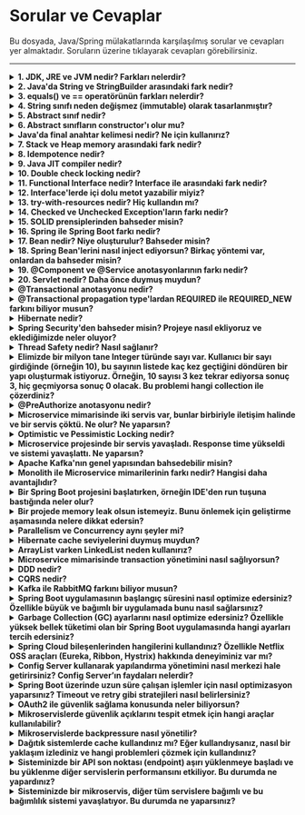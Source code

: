 # Sorular ve Cevaplar

Bu dosyada, Java/Spring mülakatlarında karşılaşılmış sorular ve cevapları yer almaktadır. Soruların üzerine tıklayarak cevapları görebilirsiniz.

---

<details>
  <summary><strong>1. JDK, JRE ve JVM nedir? Farkları nelerdir?</strong></summary>

  - **JDK (Java Development Kit):** Java uygulamaları geliştirmek için gereken araçları ve kütüphaneleri içerir. JRE ve ek araçları kapsar.  
  - **JRE (Java Runtime Environment):** Java uygulamalarını çalıştırmak için gereken ortamdır. JVM ve standart sınıf kütüphanelerini içerir.  
  - **JVM (Java Virtual Machine):** Java kodunu makine koduna dönüştürüp çalıştıran sanal makinedir. JVM, platform bağımsızlığı sağlar.

  **Farklar:**
  - JDK, geliştirme araçlarını ve çalıştırma ortamını içerir.
  - JRE, yalnızca çalıştırma ortamıdır.
  - JVM, JRE'nin bir parçasıdır ve kodun platformdan bağımsız çalışmasını sağlar.

</details>

<details>
  <summary><strong>2. Java'da String ve StringBuilder arasındaki fark nedir?</strong></summary>

  - **String:** Immutable'dır, yani değiştirilemez. Her değişiklik yeni bir String nesnesi oluşturur.  
  - **StringBuilder:** Mutable'dır, yani mevcut nesne üzerinde değişiklik yapılabilir. Performans açısından daha verimlidir.

</details>

<details>
  <summary><strong>3. equals() ve == operatörünün farkları nelerdir?</strong></summary>

  - **==:** Referansları karşılaştırır, yani iki nesnenin aynı bellek adresini işaret edip etmediğine bakar.  
  - **equals():** Genellikle nesnelerin içeriklerini karşılaştırmak için kullanılır (ör. String'lerde içerik karşılaştırması yapar).

</details>

<details>
  <summary><strong>4. String sınıfı neden değişmez (immutable) olarak tasarlanmıştır?</strong></summary>

  - **Güvenlik:** String'in içeriği değiştirilemediği için güvenlidir.  
  - **Performans:** Immutable nesneler hashCode'u bir kez hesaplar ve tekrar kullanır.  
  - **Thread-Safety:** String nesneleri değişmez olduğu için çoklu iş parçacıkları arasında güvenle paylaşılabilir.

</details>

<details>
  <summary><strong>5. Abstract sınıf nedir?</strong></summary>

  - **Abstract sınıf**, soyut metotlar (gövdesiz) ve gövdeli metotlar içerebilen bir sınıf türüdür.  
  - Alt sınıflar tarafından miras alınarak tamamlanmak üzere tasarlanır.

</details>

<details>
  <summary><strong>6. Abstract sınıfların constructor'ı olur mu?</strong></summary>

  - Evet, abstract sınıfların constructor'ı olabilir. Ancak abstract sınıflar doğrudan örneklendirilemez, constructor yalnızca alt sınıflar tarafından çağrılır.

</details>

<details>
  <summary><strong>Java'da final anahtar kelimesi nedir? Ne için kullanırız?</strong></summary>

  - **final** bir değişkenin değerinin değiştirilemez olduğunu belirtir.  
  - **final** bir metodun override edilmesini engeller.  
  - **final** bir sınıfın miras alınmasını önler.

</details>

<details>
  <summary><strong>7. Stack ve Heap memory arasındaki fark nedir?</strong></summary>

  - **Stack Memory:** Küçük boyutlu, hızlı ve metod çağrıları için kullanılır. Yerel değişkenler burada saklanır.  
  - **Heap Memory:** Daha büyük boyutlu, dinamik olarak nesnelerin saklandığı alan.

</details>

<details>
  <summary><strong>8. Idempotence nedir?</strong></summary>

  - **Idempotence**, bir işlemin birden fazla kez uygulanmasının aynı sonucu vermesi durumudur.  
  - Örneğin: HTTP GET ve DELETE istekleri genellikle idempotenttir.

</details>

<details>
  <summary><strong>9. Java JIT compiler nedir?</strong></summary>

  - **Just-In-Time (JIT) Compiler**, bytecode'u çalışma zamanında makine koduna çevirerek performansı artırır.  
  - Bu işlem, tekrar eden kodları optimize etmek için kullanılır.

</details>

<details>
  <summary><strong>10. Double check locking nedir?</strong></summary>

  - **Double-check locking**, thread-safe singleton oluşturma tekniğidir. Aynı nesnenin birden fazla kez oluşturulmasını engeller.

</details>

<details>
  <summary><strong>11. Functional Interface nedir? Interface ile arasındaki fark nedir?</strong></summary>

  - **Functional Interface**, yalnızca bir abstract metoda sahip bir arayüzdür.  
  - Functional Interface'ler, lambda ifadeleriyle kullanılabilir.  
  - Diğer arayüzler birden fazla abstract metoda sahip olabilir.

</details>

<details>
  <summary><strong>12. Interface'lerde içi dolu metot yazabilir miyiz?</strong></summary>

  - Evet, Java 8'den itibaren `default` ve `static` anahtar kelimeleri kullanılarak içi dolu metot yazılabilir.

</details>

<details>
  <summary><strong>13. try-with-resources nedir? Hiç kullandın mı?</strong></summary>

  - **try-with-resources**, kaynakların (ör. dosya, veritabanı bağlantıları) otomatik olarak kapatılmasını sağlayan bir yapıdır.  
  - Kapatılabilir sınıfların `AutoCloseable` arayüzünü implement etmesi gerekir.

</details>

<details>
  <summary><strong>14. Checked ve Unchecked Exception'ların farkı nedir?</strong></summary>

  - **Checked Exception:** Derleme zamanında (compile time) kontrol edilen istisnalardır. Kodda try-catch bloğunda yakalanmaları veya metot imzasında `throws` ile belirtilmeleri gerekir. Örnek: `IOException`, `SQLException`.
  - **Unchecked Exception:** Çalışma zamanında (runtime) oluşan istisnalardır. Try-catch bloğunda yakalanmaları zorunlu değildir. Örnek: `NullPointerException`, `ArrayIndexOutOfBoundsException`.

</details>

<details>
  <summary><strong>15. SOLID prensiplerinden bahseder misin?</strong></summary>

  - **S**ingle Responsibility Principle (SRP): Bir sınıfın yalnızca bir sorumluluğu (veya bir amacı) olmalıdır.
  - **O**pen/Closed Principle: Sınıflar genişletilmeye açık, ancak değiştirmeye kapalı olmalıdır.
  - **L**iskov Substitution Principle: Alt sınıflar, üst sınıflarının yerine kullanılabilir olmalıdır.
  - **I**nterface Segregation Principle: Kullanıcılar gereksiz metotlara bağımlı olmamalıdır, arayüzler spesifik olmalıdır.
  - **D**ependency Inversion Principle: Yüksek seviyeli modüller, düşük seviyeli modüllere bağımlı olmamalıdır. Her ikisi de bir soyutlamaya bağımlı olmalıdır.

</details>

<details>
  <summary><strong>16. Spring ile Spring Boot farkı nedir?</strong></summary>

  - **Spring:** Bir Java framework'üdür ve uygulama geliştirme için temel araçlar sağlar. Yapılandırma işlemleri manuel olarak yapılır (XML veya Annotation tabanlı).
  - **Spring Boot:** Spring Framework üzerine kurulmuş bir projedir. Otomatik yapılandırma (Auto-Configuration) özelliği sağlar, bağımlılık yönetimini kolaylaştırır ve gömülü sunucular (embedded servers) içerir. Spring Boot ile daha hızlı bir şekilde uygulama geliştirilir.

</details>

<details>
  <summary><strong>17. Bean nedir? Niye oluşturulur? Bahseder misin?</strong></summary>

  - **Bean**, Spring IoC (Inversion of Control) container tarafından yönetilen bir nesnedir.  
  - Uygulama içinde bağımlılık yönetimi ve yeniden kullanılabilirlik sağlamak için oluşturulur.  
  - Spring, Bean'leri anotasyonlar (ör. `@Component`, `@Service`) veya XML tabanlı yapılandırmalarla yönetir.

</details>

<details>
  <summary><strong>18. Spring Bean'lerini nasıl inject ediyorsun? Birkaç yöntemi var, onlardan da bahseder misin?</strong></summary>

  - **Constructor Injection:** Bağımlılıklar, sınıfın constructor'ı aracılığıyla atanır.  
  - **Setter Injection:** Bağımlılıklar, setter metotları kullanılarak atanır.  
  - **Field Injection:** `@Autowired` anotasyonu doğrudan sınıf değişkenlerinde kullanılır (tavsiye edilmez, test edilebilirliği düşürür).  
</details>

<details>
  <summary><strong>19. @Component ve @Service anotasyonlarının farkı nedir?</strong></summary>

  - **@Component:** Genel bir Spring Bean tanımlayıcısıdır. Herhangi bir bileşen (component) için kullanılabilir.  
  - **@Service:** Daha spesifik bir anotasyondur. İş mantığı (business logic) içeren sınıflar için kullanılır.  
  - Teknik olarak işlevsellik farkı yoktur, ancak kodun okunabilirliğini artırır.

</details>

<details>
  <summary><strong>20. Servlet nedir? Daha önce duymuş muydun?</strong></summary>

  - **Servlet**, Java'nın web tabanlı uygulamalar geliştirmek için sunduğu bir API'dir.  
  - HTTP isteklerini işler ve dinamik içerikler (ör. HTML, JSON) döndürür.  
  - Servlet'ler genellikle Spring MVC'de DispatcherServlet gibi yapılarda soyutlanmıştır.

</details>

<details>
  <summary><strong>@Transactional anotasyonu nedir?</strong></summary>

  - **@Transactional**, Spring'de işlemleri (transactions) yönetmek için kullanılan bir anotasyondur.  
  - Veritabanı işlemlerinde `commit` ve `rollback` yönetimini sağlar.  
  - Metot veya sınıf düzeyinde uygulanabilir.

</details>

<details>
  <summary><strong>@Transactional propagation type'lardan REQUIRED ile REQUIRED_NEW farkını biliyor musun?</strong></summary>

  - **REQUIRED:** Mevcut bir transaction varsa onu kullanır, yoksa yeni bir transaction oluşturur.  
  - **REQUIRED_NEW:** Her zaman yeni bir transaction oluşturur, mevcut transaction'ı askıya alır.

</details>

<details>
  <summary><strong>Hibernate nedir?</strong></summary>

  - **Hibernate**, Java için bir ORM (Object-Relational Mapping) aracıdır. Veritabanı işlemlerini nesne bazlı bir yaklaşımla gerçekleştirmeyi sağlar.  

</details>

<details>
  <summary><strong>Spring Security'den bahseder misin? Projeye nasıl ekliyoruz ve eklediğimizde neler oluyor?</strong></summary>

  - **Spring Security**, uygulamalar için kimlik doğrulama (authentication) ve yetkilendirme (authorization) sağlar.  
  - Spring Security eklendiğinde, varsayılan olarak temel bir güvenlik yapılandırması aktif olur (ör. HTTP Basic Authentication).  
  - Özelleştirmek için `SecurityFilterChain` veya `WebSecurityConfigurerAdapter` kullanılır.

</details>

<details>
  <summary><strong>Thread Safety nedir? Nasıl sağlanır?</strong></summary>

  - **Thread Safety**, birden fazla thread'in aynı anda bir nesneye erişirken tutarsızlıklara neden olmamasıdır.  
  - Thread Safety sağlamak için şu yöntemler kullanılabilir:
    - **volatile** anahtar kelimesini kullanarak sağlayabiliriz fakat bu sadece visibility problemine çözüm olur.
    - **Synchronized** blok veya metotlar kullanabiliriz.  
    - **Immutable Objects** kullanımı.  
    - **ReentratLock** kullanarak.
    - **wait & notify** metotlarını kullanarak.

</details>

<details>
  <summary><strong>Elimizde bir milyon tane Integer türünde sayı var. Kullanıcı bir sayı girdiğinde (örneğin 10), bu sayının listede kaç kez geçtiğini döndüren bir yapı oluşturmak istiyoruz. Örneğin, 10 sayısı 3 kez tekrar ediyorsa sonuç 3, hiç geçmiyorsa sonuç 0 olacak. Bu problemi hangi collection ile çözerdiniz?</strong></summary>

  **Cevap: HashMap**

  - **HashMap** tercih edilir çünkü:
    - Anahtar (key) olarak sayıyı, değer (value) olarak tekrar sayısını saklayabilir.
    - **O(1)** zaman karmaşıklığı ile hızlı ekleme ve arama işlemi sağlar.
    - TreeMap de kullanılabilir, ancak **O(log n)** zaman karmaşıklığı nedeniyle HashMap kadar hızlı değildir.

</details>


<details>
  <summary><strong>@PreAuthorize anotasyonu nedir?</strong></summary>

  - **@PreAuthorize**, Spring Security'de metod seviyesinde yetkilendirme kontrolü yapmak için kullanılan bir anotasyondur.  
  - Metot çağrılmadan önce, kullanıcının belirtilen yetkilere sahip olup olmadığını kontrol eder.  
  - Örneğin:
    - `@PreAuthorize("hasRole('ADMIN')")`: Yalnızca ADMIN rolüne sahip kullanıcılar bu metodu çağırabilir.
    - `@PreAuthorize("#user.id == authentication.principal.id")`: Kullanıcı bazlı kontrol yapılabilir.

</details>

<details>
  <summary><strong>Microservice mimarisinde iki servis var, bunlar birbiriyle iletişim halinde ve bir servis çöktü. Ne olur? Ne yaparsın?</strong></summary>

  - **Durum:** Bir servis çöktüğünde, diğer servis ona bağımlıysa istekler başarısız olur. Bu, sistemin tamamının etkilenmesine neden olabilir. Dağıtık bir sistemde CAP teorimine uygun yapı kurulmalıdır. Buradaki Partiton Tolerance'a uyarsak bu sorunları en aza indiririz.
  
  - **Ne yapılır?**
    - **Circuit Breaker (Devre Kesici) Kullanımı:** Çöken servise yapılan istekler belirli bir süreliğine durdurulur. Ör: Netflix Hystrix, Resilience4j.
    - **Fallback Mekanizması:** Çöken servise alternatif bir cevap döndürmek veya kullanıcıya uygun bir hata mesajı göstermek için kullanılır.
    - **Retry Mekanizması:** Servis tekrar aktif olduğunda işlemleri denemek için kullanılır.
    - **Asenkron İletişim:** Servisler arasındaki bağımlılığı azaltmak için mesajlaşma kuyrukları (RabbitMQ, Kafka) kullanılabilir.

</details>

<details>
  <summary><strong>Optimistic ve Pessimistic Locking nedir?</strong></summary>

  **Detaylı bilgi için Medium yazımı inceleyebilirsiniz: [Hibernate Optimistic ve Pessimistic Locking Nedir?](https://medium.com/@yunusemrenalbant/hibernate-optimistic-ve-pessimistic-locking-nedir-9429c422ccbd)**

</details>

<details>
  <summary><strong>Microservice projesinde bir servis yavaşladı. Response time yükseldi ve sistemi yavaşlattı. Ne yaparsın?</strong></summary>

  - **Durum:** Yavaşlayan bir servis tüm sistemi etkileyebilir, çünkü diğer servisler ona bağımlı olabilir.

  - **Ne yapılır?**
    - Servisin performansını izlemek için monitoring araçları (Prometheus, Grafana, ELK Stack) kullanılır.
    - Yavaşlayan servis için belirli bir zaman sınırı (timeout) koyulur.
    - Yavaşlayan servise yapılan istekler bir süre kesilir ve fallback mekanizması devreye alınır.
    - Yükü dengelemek için yük dengeleyiciler (Load Balancer) kullanılabilir.
    - Servise daha fazla kaynak (CPU, bellek) atanarak yanıt süresi iyileştirilebilir.
    - Eğer mümkünse, yavaşlayan servisin sık kullanılan yanıtları bir önbellekte (Redis, Memcached) saklanabilir.
    - Yavaşlayan servisin iç işlemleri gözden geçirilip, optimizasyon yapılabilir.
    - Thread dump alarak bir deadlock ya da uzun süren bir işlem var mı diye kontrol edilebilir.
    - I/O problemlerine veya CPU kullanımına odaklanabiliriz.


</details>

<details>
  <summary><strong>Apache Kafka'nın genel yapısından bahsedebilir misin?</strong></summary>

  Apache Kafka, yüksek performanslı, dağıtık bir mesajlaşma platformudur. Genellikle olay tabanlı mimarilerde, büyük veri işleme veya asenkron iletişim gereksinimlerinde tercih edilir.

  Kafka'nın temel yapısına gelirsek:

  - **Producer:** Verileri Kafka'ya gönderen bileşendir. Mesajlar belirli bir **topic**'e yazılır. Örneğin, bir mikro hizmet veriyi işledikten sonra Kafka'ya mesaj bırakabilir.
  
  - **Topic:** Kafka'da mesajlar **topic** adı verilen mantıksal kategorilere ayrılır. Her topic, birden fazla **partition**'a bölünerek paralel işleme imkanı sunar.

  - **Partition:** Her topic birden fazla bölüme ayrılır. Bu bölümler, mesajların disk üzerinde sıralı bir şekilde saklanmasını sağlar. Partition'lar aynı zamanda ölçeklenebilirlik açısından önemlidir. Mesajlar burada offset ile numaralandırılır.

  - **Consumer:** Kafka'daki mesajları okuyan bileşendir. Tüketiciler, genellikle bir **consumer group** içinde organize edilir. Böylece aynı mesaj birden fazla tüketiciye atanabilir ya da bölünerek paralel şekilde işlenebilir.

  - **Broker:** Kafka'nın temel çalışma birimidir. Broker'lar, mesajları saklayan ve istekleri işleyen sunuculardır. Birden fazla broker bir Kafka cluster'ını oluşturur.

  Kafka’nın güçlü yönlerinden biri de **partition** tabanlı yapısı sayesinde yatayda kolayca ölçeklenebilmesidir. Bunun yanında, hem **yüksek hacimli veriyi** işleyebilir hem de düşük gecikme süresiyle çalışabilir. Ayrıca, mesajlar disk tabanlı loglarda saklandığı için kalıcıdır.

  Eğer cluster yönetiminden bahsedecek olursak, eski versiyonlarda **Zookeeper** kullanılmakta; ancak yeni versiyonlarda Kafka, kendi metadata yönetim sistemine geçmiş durumda. Bu da Zookeeper bağımlılığını ortadan kaldırdı.

  Kafka’nın en yaygın kullanım senaryoları arasında olay tabanlı sistemler, log toplama, gerçek zamanlı veri işleme ve mikro hizmetler arasında asenkron iletişim sağlama bulunur.

</details>

<details>
  <summary><strong>Monolith ile Microservice mimarilerinin farkı nedir? Hangisi daha avantajlıdır?</strong></summary>

  **Monolith**, tüm uygulamanın tek bir kod tabanı ve süreçte çalıştığı bir mimaridir. Geliştirmesi ve dağıtımı başlangıçta daha kolaydır, ancak büyüdükçe karmaşıklaşır ve bakım zorlaşır.  

  **Microservice**, uygulamanın küçük, bağımsız servislerden oluştuğu bir yapıdır. Her servis kendi veri tabanına ve bağımsız süreçlerine sahiptir. Ölçeklenebilirlik ve hata izolasyonu açısından daha avantajlıdır, ancak dağıtık yapısı nedeniyle yönetimi daha karmaşıktır.

  **Hangi mimari daha avantajlı?**  
  Küçük projelerde monolith tercih edilirken, büyük ve uzun vadeli projelerde microservice daha uygun olur. Birinin diğerine bir üstünlüğü yoktur.

</details>

<details>
  <summary><strong>Bir Spring Boot projesini başlatırken, örneğin IDE'den run tuşuna bastığında neler olur?</strong></summary>

  Bir Spring Boot uygulamasını run ettiğimde ilk olarak **SpringApplication.run()** metodu çağrılır ve bu, uygulamanın tüm başlangıç sürecini tetikler. 

  İlk olarak, **ApplicationContext** oluşturulur. Bu aşamada Spring, projemdeki tüm Bean'leri tarar, bağımlılıkları enjekte eder ve IoC container'ını hazırlar. Eğer bir web uygulamasıysa, gömülü bir sunucu (örneğin Tomcat) otomatik olarak başlatılır.  

  Ayrıca, Spring Boot’un **auto-configuration** özelliği devreye girer ve kullandığım bağımlılıklara göre varsayılan yapılandırmalar uygulanır. Örneğin, bir veri tabanı bağımlılığı varsa, Spring bunun için otomatik bir `DataSource` oluşturur.

  Uygulamanın başlangıç sürecinde, eğer `CommandLineRunner` veya `ApplicationRunner` implement ettiysem, bunlar çalıştırılır. Bu, uygulama başlangıcında özel işlemler yapmak istediğimde kullanılır.

  Kısacası, Spring Boot benim için birçok yapılandırmayı otomatik yapar ve uygulamamı minimum manuel ayarla çalıştırır.

</details>

<details>
  <summary><strong>Bir projede memory leak olsun istemeyiz. Bunu önlemek için geliştirme aşamasında nelere dikkat edersin?</strong></summary>

  Memory leak gerçekten kritik bir problem. Geliştirme sırasında buna dikkat etmek için genelde şunları yapıyorum:  

  Öncelikle, kullandığım kaynakları düzgün bir şekilde kapattığımdan emin oluyorum. Örneğin, bir dosya ya da veritabanı bağlantısı açıyorsam, bunu mutlaka `try-with-resources` ile yönetiyorum ki açık kalıp bellek sızıntısına neden olmasın.  

  Statik değişkenler konusunda da hassasım. Özellikle büyük nesneleri statik alanlarda tutmak gibi bir şey yapmamaya çalışıyorum, çünkü bu nesneler garbage collector tarafından temizlenemez.  

  Bir de, listener’lar ve callback’ler kullandığım projelerde, bunların yaşam döngüsünü düzgün yönetmek önemli. Eğer artık kullanılmayan bir listener varsa, onu mutlaka kayıttan kaldırırım.  

  Koleksiyonlarda büyük verilerle çalışıyorsam, bu verileri gerektiği gibi temizlediğimden emin olurum. Mesela bir `Map` içinde veri tutuyorsam, kullanım ömrü bittiğinde eski kayıtları silerim.  

  Son olarak, geliştirme aşamasında `VisualVM` veya benzeri profiling araçlarıyla uygulamayı analiz ederim. Bu, potansiyel memory leak’leri erken fark etmemi sağlar.  

  Amacım, yazdığım kodun uzun süreli çalışsa bile bellek yönetiminde sorun yaratmamasını sağlamak.

</details>

<details>
  <summary><strong>Parallelism ve Concurrency aynı şeyler mi?</strong></summary>

  Hayır, Parallelism ve Concurrency aynı şeyler değildir.  

  **Concurrency**, aynı anda birden fazla görevin yönetilmesi anlamına gelir. Ancak bu görevler fiziksel olarak aynı anda çalışıyor olmayabilir. Örneğin, tek bir işlemci üzerinde bir görev durdurulup başka bir görev çalıştırılabilir. Concurrency'de odak, görevlerin birbiriyle çakışmadan çalıştırılmasıdır.  

  **Parallelism** ise fiziksel olarak birden fazla görevin aynı anda çalıştırılmasıdır. Genellikle çok çekirdekli işlemcilerde görülür. Her çekirdek bir görevi aynı anda çalıştırabilir.  

  Özetle:
  - **Concurrency**, görevlerin bir arada yönetilmesiyle ilgilidir.
  - **Parallelism**, görevlerin aynı anda çalıştırılmasıdır.  

  İkisi farklı kavramlardır ama birlikte kullanılabilirler. Örneğin, bir sistem hem concurrent hem de parallel olabilir.
</details>

<details>
  <summary><strong>Hibernate cache seviyelerini duymuş muydun?</strong></summary>

  Detaylı bilgi için Medium yazımı inceleyebilirsiniz: [Hibernate First Level ve Second Level Cache Nedir?](https://medium.com/@yunusemrenalbant/hibernate-first-level-ve-second-level-cache-nedir-2025643501c3)

</details>

<details>
  <summary><strong>ArrayList varken LinkedList neden kullanırız?</strong></summary>

  ArrayList ve LinkedList'in farklı kullanım senaryoları vardır. LinkedList kullanmayı tercih edeceğim durumlar:

  - **Sık Ekleme/Çıkarma İşlemleri:**  
    LinkedList, özellikle liste başına veya ortasına ekleme/çıkarma işlemlerinde daha hızlıdır (O(1)). Çünkü elemanlar dinamik olarak bağlanır ve diğer elemanların kaydırılmasına gerek kalmaz.  

  - **Büyük Listeler:**  
    Eğer liste çok büyükse ve sık sık elemanlar arasında gezinme yerine ekleme/çıkarma yapıyorsam, LinkedList daha avantajlıdır.

  Ancak, rastgele erişim gerektiğinde (örneğin get(i)) ArrayList çok daha hızlıdır (O(1)), çünkü LinkedList’in rastgele erişim süresi O(n)’dir. Bu yüzden, kullanım senaryosuna göre hangisini seçeceğimi belirlerim.  
</details>

<details>
  <summary><strong>Microservice mimarisinde transaction yönetimini nasıl sağlıyorsun?</strong></summary>

  Detaylı bilgi için Medium yazımı inceleyebilirsiniz: [Microservice Mimarisinde Transaction Yönetimi](https://medium.com/@yunusemrenalbant/microservice-mimarisinde-transaction-y%C3%B6netimi-70d3bb0ecc50)

</details>


<details>
  <summary><strong>DDD nedir?</strong></summary>

  DDD, yani **Domain-Driven Design**, iş gereksinimlerini doğru bir şekilde yazılıma yansıtmak için geliştirilmiş bir yaklaşım. Ben genellikle karmaşık projelerde kullanıyorum, çünkü bu yaklaşım sayesinde domain’i anlamlı parçalara ayırabiliyorum. Mesela, **Bounded Context** kavramı burada devreye giriyor. Her bounded context, iş alanının belirli bir bölümüne odaklanmamı sağlıyor ve farklı ekiplerin bağımsız çalışmasına olanak tanıyor.  

  Ayrıca **Ubiquitous Language** sayesinde, iş birimleriyle konuşurken aynı terimleri kullanıyoruz. Örneğin, finans sektöründe çalışıyorsam "hesap bakiyesi" veya "ödeme" gibi kavramlar yazılım kodlarında da aynı şekilde geçiyor.  

  DDD'nin bana en çok katkı sağladığı nokta, karmaşık iş kurallarını daha anlaşılır ve sürdürülebilir bir şekilde modellemek oluyor. Bu sayede projeler büyüdüğünde bile kontrol edilebilir kalıyor.

</details>

<details>
  <summary><strong>CQRS nedir?</strong></summary>

  CQRS, yani **Command Query Responsibility Segregation**, basitçe veri yazma ve veri okuma işlemlerini birbirinden ayırıyor. Ben genelde bu yapıyı performans problemleri olan projelerde kullanıyorum. Örneğin, bir kullanıcı sistemi geliştirdiğimizi düşünelim: Kullanıcı verilerini güncelleme (command) işlemleriyle sadece veri okuma (query) işlemlerini ayırdığınızda, her birine özel optimizasyon yapabiliyorsunuz.  

  Mesela okuma tarafında farklı bir veri modeli kullanarak çok hızlı bir sorgulama yapabiliyorum. Yazma tarafında ise daha kompleks iş kuralları uygulayabiliyorum. Özellikle büyük veri setlerinde CQRS sayesinde çok ciddi performans artışı elde ettim.  

  Genelde **Event Sourcing** ile birlikte kullanıyorum. Her değişikliği bir event olarak kaydettiğimde, sistem geçmişe yönelik tüm değişiklikleri izleyebiliyor.
</details>

<details>
  <summary><strong>Kafka ile RabbitMQ farkını biliyor musun?</strong></summary>

  **Kafka**, daha çok yüksek hacimli veri akışı ve olay tabanlı sistemler için kullanılıyor. Örneğin, log analitiği ya da gerçek zamanlı veri işleme gibi durumlarda tercih ederim. Mesajlar Kafka’da log olarak saklanır ve tüketildikten sonra bile sistemde kalır. Bu, mesajların yeniden oynatılmasını mümkün kılar. Ayrıca, Kafka’yı bir mesaj kuyruğundan çok bir veri akış platformu olarak görüyorum.  

  **RabbitMQ** ise daha klasik bir mesajlaşma sistemi. Özellikle point-to-point veya publish/subscribe modelleri için ideal. Eğer bir mesajın sadece bir tüketiciye ulaşmasını istiyorsam ya da hızlı bir şekilde mesaj alıp iletmem gerekiyorsa RabbitMQ’yu tercih ederim. RabbitMQ daha düşük hacimli ama daha hızlı teslimat gerektiren senaryolarda avantajlı oluyor.  

  Kısacası: Kafka’yı veri akışı ve olay bazlı sistemler için, RabbitMQ’yu ise hızlı ve güvenilir mesaj iletimi gereken durumlarda tercih ediyorum.

</details>
<details>
  <summary><strong>Spring Boot uygulamasının başlangıç süresini nasıl optimize edersiniz? Özellikle büyük ve bağımlı bir uygulamada bunu nasıl sağlarsınız?</strong></summary>
  Spring Boot başlangıç süresini iyileştirmek için @Lazy anotasyonu ile bean başlatmalarını gerektiğinde yapılacak hale getiririm. Ayrıca, bağımlı konfigürasyonları ve gereksiz Spring starter modüllerini projeden çıkartırım. Bir başka strateji olarak, uygulamayı native bir imaj haline getirip GraalVM ile başlatma süresini azaltmak da mümkündür.

</details>

<details>
  <summary><strong>Garbage Collection (GC) ayarlarını nasıl optimize edersiniz? Özellikle yüksek bellek tüketimi olan bir Spring Boot uygulamasında hangi ayarları tercih edersiniz?</strong></summary>
  Yüksek bellek tüketimi olan bir Spring Boot uygulamasında genellikle G1 Garbage Collector kullanmayı tercih ederim. JVM ayarlarını özelleştirerek maksimum heap boyutunu (Xmx) belirlerim ve XX:MaxGCPauseMillis ile beklenen GC süresini sınırlandırırım. GC loglarını inceleyerek sık veya uzun süren duraklamaları belirleyip gerektiğinde bellek yönetimi için farklı GC algoritmaları (örneğin ZGC veya Shenandoah) deneyebilirim.
</details>

<details>
  <summary><strong>Spring Cloud bileşenlerinden hangilerini kullandınız? Özellikle Netflix OSS araçları (Eureka, Ribbon, Hystrix) hakkında deneyiminiz var mı?</strong></summary>
Eureka ile mikroservisler arasında dinamik servis keşfi sağladım. Yük dengeleme için Ribbon’u, Circuit Breaker için ise Hystrix veya Resilience4j’yi kullanarak uygulamanın kesintisiz çalışmasını garanti altına alıyorum. Özellikle Hystrix ile fallback mekanizmaları kurarak bir serviste sorun çıktığında diğer servislerin etkilenmesini önledim.
</details>

<details>
  <summary><strong>Config Server kullanarak yapılandırma yönetimini nasıl merkezi hale getirirsiniz? Config Server’ın faydaları nelerdir?</strong></summary>
Config Server, her bir servisin yapılandırmasını merkezi olarak yönetmemi sağlıyor. Özellikle farklı ortamlarda (prod, dev, test) kullanılacak yapılandırmaları kolayca yönetmek için Spring Cloud Config Server ile her bir servise özel ayarları tanımlar ve git gibi bir kaynak yönetim sistemi ile entegre ederim. Böylece yapılandırmalar bir merkezden güncellenebilir ve değişikliklerde otomatik olarak yeniden yüklenir.
</details>

<details>
  <summary><strong>Spring Boot üzerinde uzun süre çalışan işlemler için nasıl optimizasyon yaparsınız? Timeout ve retry gibi stratejileri nasıl belirlersiniz?</strong></summary>
  Uzun süren işlemleri yönetmek için, zaman aşımı (timeout) sürelerini @Timeout anotasyonları veya özel konfigürasyonlarla belirlerim. Circuit Breaker desenini, özellikle mikroservisler arasındaki çağrılarda Hystrix veya Resilience4j kullanarak uygularım, bu sayede uzun süren işlemler devre dışı bırakılarak sistem performansının düşmesini engeller. Retry stratejileri için ise belirli aralıklarla yeniden denemeler yapılır, ancak her deneme arasında artan bir süre bırakılarak aşırı yükün önüne geçilir.
</details>
<details>
  <summary><strong>OAuth2 ile güvenlik sağlama konusunda neler biliyorsun?</strong></summary>
OAuth2, kullanıcıların yetkilendirme süreçlerini üçüncü taraf sağlayıcılar (Google, Facebook vb.) üzerinden yönetmesini sağlar.
</details>
<details>
  <summary><strong> Mikroservislerde güvenlik açıklarını tespit etmek için hangi araçlar kullanılabilir?</strong></summary>
OWASP ZAP, Burp Suite, SonarQube, Snyk gibi araçlar güvenlik açıklarını tespit etmek için kullanılabilir. Ayrıca, runtime güvenliği için Falco, Aqua ve Prisma gibi araçlar da tercih edilebilir.
</details>
<details>
  <summary><strong>Mikroservislerde backpressure nasıl yönetilir?</strong></summary>
Backpressure, bir servisin aşırı yüklenmesini önlemek için kullanılan bir mekanizmadır. Bu, istekleri sınırlayarak, kuyruk uzunluğunu kontrol ederek veya istemcilerin istek hızını yavaşlatarak sağlanabilir. Reactive programming ve akış kontrol mekanizmaları (örneğin, Reactive Streams) bu süreçte yardımcı olabilir.
</details>

<details>
  <summary><strong>Dağıtık sistemlerde cache kullandınız mı? Eğer kullandıysanız, nasıl bir yaklaşım izlediniz ve hangi problemleri çözmek için kullandınız?</strong></summary>

Dağıtık sistemlerde cache, performans ve ölçeklenebilirlik açısından kritik bir rol oynayabilir. Örneğin, yoğun bir kullanıcı trafiği altında çalışan bir e-ticaret platformunu ele alalım. Burada, ürün listeleme sayfalarının hızlıca yüklenmesi gerekiyor ve kullanıcıların aynı verilere sıkça eriştiği düşünülürse, cache oldukça faydalı bir çözüm olabilir.

Böyle bir senaryoda, Redis gibi bir in-memory cache çözümü tercih edilebilir. Kullanıcı bir ürün bilgisi talep ettiğinde, önce cache’e bakılır; eğer veri cache’te mevcut değilse, veritabanından çekilip hem kullanıcıya sunulur hem de cache’e yazılır. Bu, "Read-Through" adı verilen bir stratejiyle yapılabilir. Ayrıca, verilerin güncelliğini sağlamak için TTL (Time-to-Live) mekanizması kullanılabilir. Örneğin, ürün bilgileri 24 saat boyunca cache’te tutulabilir, ancak stok durumu veya fiyat gibi dinamik veriler için daha kısa TTL süreleri belirlenebilir.

Bunun dışında, popüler ürünlerin önceden tahmin edilip cache’e alınması (prefetching) veya cache miss durumlarında performansı artıran farklı stratejiler uygulanabilir. Cache’in dolması durumunda LRU (Least Recently Used) gibi bir politika ile eski ya da az kullanılan veriler çıkarılarak yer açılabilir.

Dağıtık sistemlerde ölçeklenebilirliği sağlamak için de Redis Cluster gibi bir çözüm kullanılabilir. Consistent hashing ile verilerin farklı node’lara dengeli şekilde dağıtılması sağlanabilir ve sistemin ölçeklenebilirliği artırılabilir.
</details>

<details>
  <summary><strong>Sisteminizde bir API son noktası (endpoint) aşırı yüklenmeye başladı ve bu yüklenme diğer servislerin performansını etkiliyor. Bu durumda ne yapardınız?</strong></summary>
Rate Limiting: API'yi kullanan her kullanıcı veya istemci için saniyede belirli bir istek sınırı koyarak aşırı yüklenmeyi azaltırım.
  
Caching: Eğer bu API statik veya sıkça tekrarlanan veriler sağlıyorsa, önbellekleme yaparım. Örneğin, son kullanıcıya gönderilen veriyi bir süre için cache’te tutarım.

Queueing (Kuyruklama): İstekleri bir kuyrukta işleme alarak yoğun talebi düzenlerim. Bu, sistemin tamamen çökmesini önleyebilir.

Yatay Ölçekleme: API'nin bulunduğu servisi ölçeklendirmek, yani daha fazla sunucuya dağıtmak da bir çözüm olabilir.
</details>

<details>
  <summary><strong>Sisteminizde bir mikroservis, diğer tüm servislere bağımlı ve bu bağımlılık sistemi yavaşlatıyor. Bu durumda ne yaparsınız?</strong></summary>
Mikroservislerin bağımlılıklarını azaltmak için olay tabanlı mimari (Event-Driven Architecture) kullanabilirim. Örneğin, bağımlı servislerden alınan verileri bir mesaj kuyruğu (Kafka, RabbitMQ gibi) üzerinden işlemek bu problemi hafifletir.

Servisin tek bir işlemi bloke etmemesi için asenkron iletişim veya yedek veri sunumunu (fallback mekanizması) devreye alabilirim.

Servislerin işlevlerini daha bağımsız hale getirmek için Domain-Driven Design (DDD) yaklaşımıyla bağımlılıkları yeniden değerlendirebilirim.
</details>

